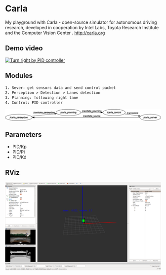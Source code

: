 # Carla
My playground with Carla - open-source simulator for autonomous driving research, developed in cooperation by Intel Labs, Toyota Research Institute and the Computer Vision Center . http://carla.org

## Demo video
[![Turn right by PID controller](https://img.youtube.com/vi/mCuxJ2wRP04/0.jpg)](https://youtu.be/mCuxJ2wRP04)

## Modules
	1. Sever: get sensors data and send control packet
	2. Perception > Detection > Lanes detection
	3. Planning: following right lane
	4. Control: PID controller
	
![rosgraph](https://github.com/kvasnyj/carla/blob/master/catkin_ws/rosgraph.png "Rosgraph")

## Parameters
* PID/Kp
* PID/Pi
* PID/Kd

## RViz
![rviz](https://github.com/kvasnyj/carla/blob/master/catkin_ws/rviz.png "RViz")

